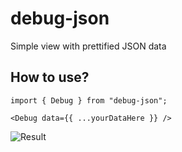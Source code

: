 # debug-json
Simple view with prettified JSON data

## How to use?

```
import { Debug } from "debug-json";
```

```
<Debug data={{ ...yourDataHere }} />
```

![Result](https://i.ibb.co/ryw1FQg/debug-json-screenshot.png)
